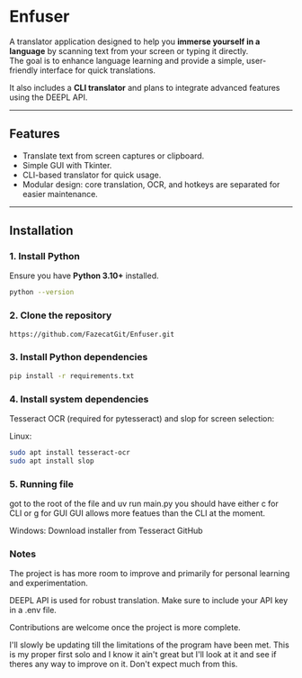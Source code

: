 # Enfuser

A translator application designed to help you **immerse yourself in a language** by scanning text from your screen or typing it directly.  
The goal is to enhance language learning and provide a simple, user-friendly interface for quick translations.

It also includes a **CLI translator** and plans to integrate advanced features using the DEEPL API.

---

## Features
- Translate text from screen captures or clipboard.  
- Simple GUI with Tkinter.  
- CLI-based translator for quick usage.  
- Modular design: core translation, OCR, and hotkeys are separated for easier maintenance.  

---

## Installation

### 1. Install Python
Ensure you have **Python 3.10+** installed.

```bash
python --version
```
### 2. Clone the repository
```bash
https://github.com/FazecatGit/Enfuser.git
```

### 3. Install Python dependencies

```bash
pip install -r requirements.txt
```

### 4. Install system dependencies

Tesseract OCR (required for pytesseract) and slop for screen selection:

Linux:
```bash 
sudo apt install tesseract-ocr
sudo apt install slop
```

### 5. Running file

got to the root of the file and uv run main.py
you should have either c for CLI or g for GUI
GUI allows more featues than the CLI at the moment.

Windows: Download installer from Tesseract GitHub

### Notes

The project is has more room to improve and primarily for personal learning and experimentation.

DEEPL API is used for robust translation. Make sure to include your API key in a .env file.

Contributions are welcome once the project is more complete.

I'll slowly be updating till the limitations of the program have been met. 
This is my proper first solo and I know it ain't great but I'll look at it 
and see if theres any way to improve on it. Don't expect much from this.